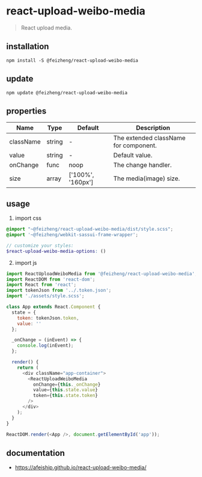 # react-upload-weibo-media
> React upload media.

## installation
```shell
npm install -S @feizheng/react-upload-weibo-media
```

## update
```shell
npm update @feizheng/react-upload-weibo-media
```

## properties
| Name      | Type   | Default           | Description                           |
| --------- | ------ | ----------------- | ------------------------------------- |
| className | string | -                 | The extended className for component. |
| value     | string | -                 | Default value.                        |
| onChange  | func   | noop              | The change handler.                   |
| size      | array  | ['100%', '160px'] | The media(image) size.                |


## usage
1. import css
  ```scss
  @import "~@feizheng/react-upload-weibo-media/dist/style.scss";
  @import '~@feizheng/webkit-sassui-frame-wrapper';

  // customize your styles:
  $react-upload-weibo-media-options: ()
  ```
2. import js
  ```js
  import ReactUploadWeiboMedia from '@feizheng/react-upload-weibo-media';
  import ReactDOM from 'react-dom';
  import React from 'react';
  import tokenJson from '../.token.json';
  import './assets/style.scss';

  class App extends React.Component {
    state = {
      token: tokenJson.token,
      value: ''
    };

    _onChange = (inEvent) => {
      console.log(inEvent);
    };

    render() {
      return (
        <div className="app-container">
          <ReactUploadWeiboMedia
            onChange={this._onChange}
            value={this.state.value}
            token={this.state.token}
          />
        </div>
      );
    }
  }

  ReactDOM.render(<App />, document.getElementById('app'));

  ```

## documentation
- https://afeiship.github.io/react-upload-weibo-media/

